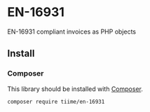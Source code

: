 # EN-16931
EN-16931 compliant invoices as PHP objects

## Install
### Composer
This library should be installed with [Composer](https://getcomposer.org/).
```shell
composer require tiime/en-16931
```